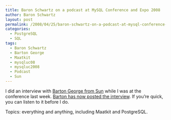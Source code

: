 ```yaml
---
title: Baron Schwartz on a podcast at MySQL Conference and Expo 2008
author: Baron Schwartz
layout: post
permalink: /2008/04/25/baron-schwartz-on-a-podcast-at-mysql-conference-and-expo-2008/
categories:
  - PostgreSQL
  - SQL
tags:
  - Baron Schwartz
  - Barton George
  - Maatkit
  - mysqluc08
  - mysqluc2008
  - Podcast
  - Sun
---
```

I did an interview with [Barton George from Sun][1] while I was at the conference last week. [Barton has now posted the interview][2]. If you&#8217;re quick, you can listen to it before I do.

Topics: everything and anything, including Maatkit and PostgreSQL.

 [1]: http://blogs.sun.com/barton808/
 [2]: http://blogs.sun.com/barton808/entry/mysql_conf08_talkin_to_baron